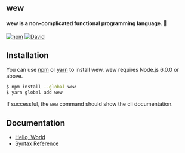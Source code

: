 ## wew
#### wew is a non-complicated functional programming language. 🎉

[![npm](https://img.shields.io/npm/v/wew.svg?label=release)](https://npmjs.com/package/wew)
[![David](https://img.shields.io/david/nanalan/wew.svg)](https://david-dm.org/nanalan/wew)

## Installation

You can use [npm](https://nodejs.org/) or [yarn](https://yarnpkg.com/) to
install wew. wew requires Node.js 6.0.0 or above.

```sh
$ npm install --global wew
$ yarn global add wew
```

If successful, the `wew` command should show the cli documentation.

## Documentation

* [Hello, World](doc/hello.md)
* [Syntax Reference](doc/syntax.md)
